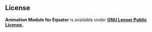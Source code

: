 ## License

**Animation Module for Equator** is available under **[GNU Leeser Public License.](LICENSE)**
